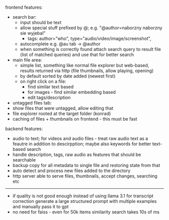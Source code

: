 frontend features:
- search bar:
    - input should be text
    - allow special stuff prefixed by @; e.g. "@author=naborzny naborzny sie wyjebal"
        - tags: author="who", type="audio/video/image/screenshot", 
    - autocomplete e.g. @au tab -> @author
    - when something is correctly found attach search query to result file (list of matched queries) and use that for better search
- main file area:
    - simple list, something like normal file explorer but web-based, results returned via http (file thumbnails, allow playing, opening)
    - by default sorted by date added (newest first)
    - on right click on a file:
        - find similar text based
        - for images - find similar embedding based
        - edit tags/description
- untagged files tab:
 - show files that were untagged, allow editing that
- file explorer rooted at the target folder (konrad)
- caching of files + thumbnails on frontend - this must be fast


backend features:
- audio to text; for videos and audio files - treat raw audio text as a feautre in addition to descirpption; maybe also keywords for better text-based search
- handle description, tags, raw audio as features that should be searchable
- backup copy for all metadata to single file and restoring state from that
- auto detect and process new files added to the directory
- http server able to serve files, thumbnails, accept changes, searching etc


---

- if quality is not good enough instead of using llama 3.1 for transcript correction generate a large structured prompt with multiple examples and manually pass it to gpt
- no need for faiss - even for 50k items similarity search takes 10s of ms
